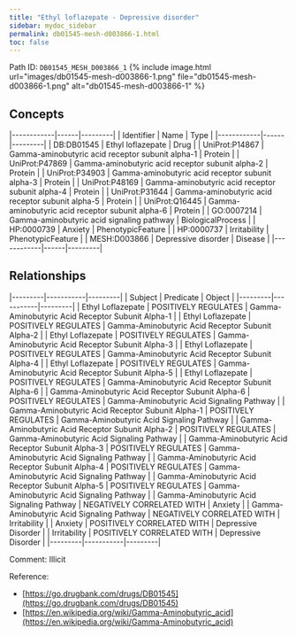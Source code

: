 ```yaml
---
title: "Ethyl loflazepate - Depressive disorder"
sidebar: mydoc_sidebar
permalink: db01545-mesh-d003866-1.html
toc: false 
---
```



Path ID: `DB01545_MESH_D003866_1`
{% include image.html url="images/db01545-mesh-d003866-1.png" file="db01545-mesh-d003866-1.png" alt="db01545-mesh-d003866-1" %}

## Concepts

|------------|------|---------|
| Identifier | Name | Type    |
|------------|------|---------|
| DB:DB01545 | Ethyl loflazepate | Drug |
| UniProt:P14867 | Gamma-aminobutyric acid receptor subunit alpha-1 | Protein |
| UniProt:P47869 | Gamma-aminobutyric acid receptor subunit alpha-2 | Protein |
| UniProt:P34903 | Gamma-aminobutyric acid receptor subunit alpha-3 | Protein |
| UniProt:P48169 | Gamma-aminobutyric acid receptor subunit alpha-4 | Protein |
| UniProt:P31644 | Gamma-aminobutyric acid receptor subunit alpha-5 | Protein |
| UniProt:Q16445 | Gamma-aminobutyric acid receptor subunit alpha-6 | Protein |
| GO:0007214 | Gamma-aminobutyric acid signaling pathway | BiologicalProcess |
| HP:0000739 | Anxiety | PhenotypicFeature |
| HP:0000737 | Irritability | PhenotypicFeature |
| MESH:D003866 | Depressive disorder | Disease |
|------------|------|---------|

## Relationships

|---------|-----------|---------|
| Subject | Predicate | Object  |
|---------|-----------|---------|
| Ethyl Loflazepate | POSITIVELY REGULATES | Gamma-Aminobutyric Acid Receptor Subunit Alpha-1 |
| Ethyl Loflazepate | POSITIVELY REGULATES | Gamma-Aminobutyric Acid Receptor Subunit Alpha-2 |
| Ethyl Loflazepate | POSITIVELY REGULATES | Gamma-Aminobutyric Acid Receptor Subunit Alpha-3 |
| Ethyl Loflazepate | POSITIVELY REGULATES | Gamma-Aminobutyric Acid Receptor Subunit Alpha-4 |
| Ethyl Loflazepate | POSITIVELY REGULATES | Gamma-Aminobutyric Acid Receptor Subunit Alpha-5 |
| Ethyl Loflazepate | POSITIVELY REGULATES | Gamma-Aminobutyric Acid Receptor Subunit Alpha-6 |
| Gamma-Aminobutyric Acid Receptor Subunit Alpha-6 | POSITIVELY REGULATES | Gamma-Aminobutyric Acid Signaling Pathway |
| Gamma-Aminobutyric Acid Receptor Subunit Alpha-1 | POSITIVELY REGULATES | Gamma-Aminobutyric Acid Signaling Pathway |
| Gamma-Aminobutyric Acid Receptor Subunit Alpha-2 | POSITIVELY REGULATES | Gamma-Aminobutyric Acid Signaling Pathway |
| Gamma-Aminobutyric Acid Receptor Subunit Alpha-3 | POSITIVELY REGULATES | Gamma-Aminobutyric Acid Signaling Pathway |
| Gamma-Aminobutyric Acid Receptor Subunit Alpha-4 | POSITIVELY REGULATES | Gamma-Aminobutyric Acid Signaling Pathway |
| Gamma-Aminobutyric Acid Receptor Subunit Alpha-5 | POSITIVELY REGULATES | Gamma-Aminobutyric Acid Signaling Pathway |
| Gamma-Aminobutyric Acid Signaling Pathway | NEGATIVELY CORRELATED WITH | Anxiety |
| Gamma-Aminobutyric Acid Signaling Pathway | NEGATIVELY CORRELATED WITH | Irritability |
| Anxiety | POSITIVELY CORRELATED WITH | Depressive Disorder |
| Irritability | POSITIVELY CORRELATED WITH | Depressive Disorder |
|---------|-----------|---------|

Comment: Illicit

Reference: 
  - [https://go.drugbank.com/drugs/DB01545](https://go.drugbank.com/drugs/DB01545)
  - [https://en.wikipedia.org/wiki/Gamma-Aminobutyric_acid](https://en.wikipedia.org/wiki/Gamma-Aminobutyric_acid)
